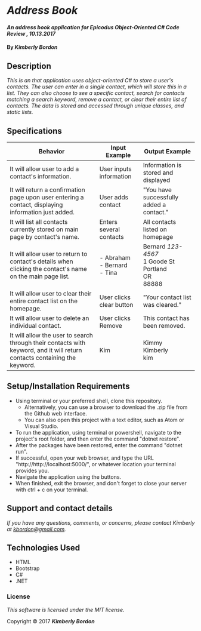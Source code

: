 # _Address Book_

#### _An address book application for Epicodus Object-Oriented C# Code Review , 10.13.2017_

#### By _**Kimberly Bordon**_

## Description

_This is an that application uses object-oriented C# to store a user's contacts. The user can enter in a single contact, which will store this in a list. They can also choose to see a specific contact, search for contacts matching a search keyword, remove a contact, or clear their entire list of contacts. The data is stored and accessed through unique classes, and static lists._


## Specifications

| Behavior | Input Example | Output Example |
|----------|---------------|----------------|
| It will allow user to add a contact's information.| User inputs information| Information is stored and displayed |
| It will return a confirmation page upon user entering a contact, displaying information just added. | User adds contact| "You have successfully added a contact."|
| It will list all contacts currently stored on main page by contact's name. | Enters several contacts | All contacts listed on homepage |
| It will allow user to return to contact's details when clicking the contact's name on the main page list. | - Abraham <br> - Bernard <br> - Tina | Bernard _123-4567_ <br> 1 Goode St <br> Portland <br> OR <br> 88888 |
| It will allow user to clear their entire contact list on the homepage. | User clicks clear button| "Your contact list was cleared."|
| It will allow user to delete an individual contact. | User clicks Remove | This contact has been removed.|
| It will allow the user to search through their contacts with keyword, and it will return contacts containing the keyword. | Kim | Kimmy <br> Kimberly <br>kim |
## Setup/Installation Requirements

* Using terminal or your preferred shell, clone this repository.
  * Alternatively, you can use a browser to download the .zip file from the Github web interface.
  * You can also open this project with a text editor, such as Atom or Visual Studio.
* To run the application, using terminal or powershell, navigate to the project's root folder, and then enter the command "dotnet restore".
* After the packages have been restored, enter the command "dotnet run".
* If successful, open your web browser, and type the URL "http://http://localhost:5000/", or whatever location your terminal provides you.
* Navigate the application using the buttons.
* When finished, exit the browser, and don't forget to close your server with ctrl + c on your terminal.


## Support and contact details

_If you have any questions, comments, or concerns, please contact Kimberly at [kbordon@gmail.com](mailto:kbordon@gmail.com)._

## Technologies Used

* HTML
* Bootstrap
* C#
* .NET

### License

*This software is licensed under the MIT license.*

Copyright © 2017 **_Kimberly Bordon_**
